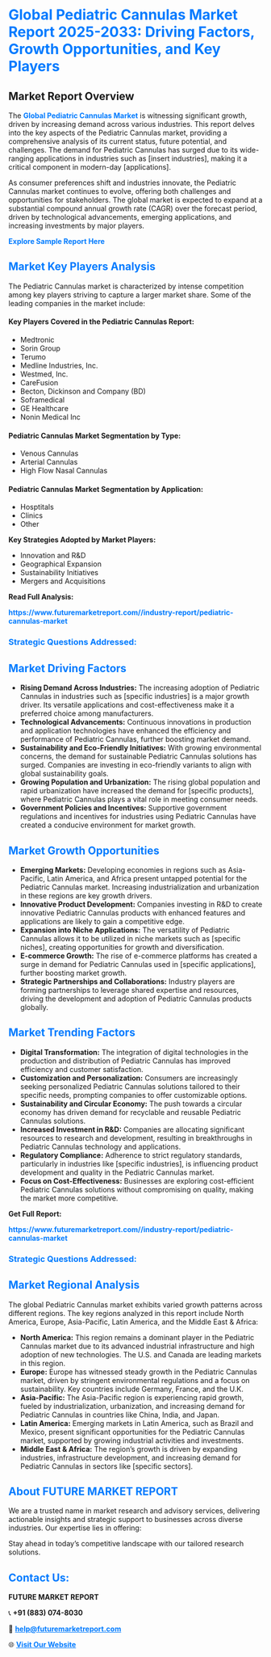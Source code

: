 <h1 style="color: #007BFF;">Global Pediatric Cannulas Market Report 2025-2033: Driving Factors, Growth Opportunities, and Key Players</h1>

<section id="overview">
<h2>Market Report Overview</h2>
<p>The <a href="https://www.futuremarketreport.com//industry-report/pediatric-cannulas-market" style="color: #007BFF; text-decoration: none;"><strong>Global Pediatric Cannulas Market</strong></a> is witnessing significant growth, driven by increasing demand across various industries. This report delves into the key aspects of the Pediatric Cannulas market, providing a comprehensive analysis of its current status, future potential, and challenges. The demand for Pediatric Cannulas has surged due to its wide-ranging applications in industries such as [insert industries], making it a critical component in modern-day [applications].</p>
<p>As consumer preferences shift and industries innovate, the Pediatric Cannulas market continues to evolve, offering both challenges and opportunities for stakeholders. The global market is expected to expand at a substantial compound annual growth rate (CAGR) over the forecast period, driven by technological advancements, emerging applications, and increasing investments by major players.</p>
</section>

<section id="overview">
<p><a href="https://www.futuremarketreport.com//request-sample/reportId=58261" style="color: #007BFF; text-decoration: none;"><strong>Explore Sample Report Here</strong></a></p>
</section>

<section id="key-players">
<h2 style="color: #007BFF;">Market Key Players Analysis</h2>
<p>The Pediatric Cannulas market is characterized by intense competition among key players striving to capture a larger market share. Some of the leading companies in the market include:</p>
<h4>Key Players Covered in the Pediatric Cannulas Report:</h4>
<ul><li>Medtronic</li><li>Sorin Group</li><li>Terumo</li><li>Medline Industries, Inc.</li><li>Westmed, Inc.</li><li>CareFusion</li><li>Becton, Dickinson and Company (BD)</li><li>Soframedical</li><li>GE Healthcare</li><li>Nonin Medical Inc</li></ul>
<h4>Pediatric Cannulas Market Segmentation by Type:</h4>
<ul><li>Venous Cannulas</li><li>Arterial Cannulas</li><li>High Flow Nasal Cannulas</li></ul>

<h4>Pediatric Cannulas Market Segmentation by Application:</h4>
<ul><li>Hosptitals</li><li>Clinics</li><li>Other</li></ul>
<p><strong>Key Strategies Adopted by Market Players:</strong></p>
<ul>
<li>Innovation and R&D</li>
<li>Geographical Expansion</li>
<li>Sustainability Initiatives</li>
<li>Mergers and Acquisitions</li>
</ul>
</section>

<section>
<p><strong>Read Full Analysis: </strong></p><a href="https://www.futuremarketreport.com//industry-report/pediatric-cannulas-market" style="color: #007BFF; text-decoration: none;"><strong>https://www.futuremarketreport.com//industry-report/pediatric-cannulas-market</strong></a>
<h3 style="color: #007BFF;">Strategic Questions Addressed:</h3>
</section>

<section id="driving-factors">
<h2 style="color: #007BFF;">Market Driving Factors</h2>
<ul>
<li><strong>Rising Demand Across Industries:</strong> The increasing adoption of Pediatric Cannulas in industries such as [specific industries] is a major growth driver. Its versatile applications and cost-effectiveness make it a preferred choice among manufacturers.</li>
<li><strong>Technological Advancements:</strong> Continuous innovations in production and application technologies have enhanced the efficiency and performance of Pediatric Cannulas, further boosting market demand.</li>
<li><strong>Sustainability and Eco-Friendly Initiatives:</strong> With growing environmental concerns, the demand for sustainable Pediatric Cannulas solutions has surged. Companies are investing in eco-friendly variants to align with global sustainability goals.</li>
<li><strong>Growing Population and Urbanization:</strong> The rising global population and rapid urbanization have increased the demand for [specific products], where Pediatric Cannulas plays a vital role in meeting consumer needs.</li>
<li><strong>Government Policies and Incentives:</strong> Supportive government regulations and incentives for industries using Pediatric Cannulas have created a conducive environment for market growth.</li>
</ul>
</section>

<section id="growth-opportunities">
<h2 style="color: #007BFF;">Market Growth Opportunities</h2>
<ul>
<li><strong>Emerging Markets:</strong> Developing economies in regions such as Asia-Pacific, Latin America, and Africa present untapped potential for the Pediatric Cannulas market. Increasing industrialization and urbanization in these regions are key growth drivers.</li>
<li><strong>Innovative Product Development:</strong> Companies investing in R&D to create innovative Pediatric Cannulas products with enhanced features and applications are likely to gain a competitive edge.</li>
<li><strong>Expansion into Niche Applications:</strong> The versatility of Pediatric Cannulas allows it to be utilized in niche markets such as [specific niches], creating opportunities for growth and diversification.</li>
<li><strong>E-commerce Growth:</strong> The rise of e-commerce platforms has created a surge in demand for Pediatric Cannulas used in [specific applications], further boosting market growth.</li>
<li><strong>Strategic Partnerships and Collaborations:</strong> Industry players are forming partnerships to leverage shared expertise and resources, driving the development and adoption of Pediatric Cannulas products globally.</li>
</ul>
</section>

<section id="trending-factors">
<h2 style="color: #007BFF;">Market Trending Factors</h2>
<ul>
<li><strong>Digital Transformation:</strong> The integration of digital technologies in the production and distribution of Pediatric Cannulas has improved efficiency and customer satisfaction.</li>
<li><strong>Customization and Personalization:</strong> Consumers are increasingly seeking personalized Pediatric Cannulas solutions tailored to their specific needs, prompting companies to offer customizable options.</li>
<li><strong>Sustainability and Circular Economy:</strong> The push towards a circular economy has driven demand for recyclable and reusable Pediatric Cannulas solutions.</li>
<li><strong>Increased Investment in R&D:</strong> Companies are allocating significant resources to research and development, resulting in breakthroughs in Pediatric Cannulas technology and applications.</li>
<li><strong>Regulatory Compliance:</strong> Adherence to strict regulatory standards, particularly in industries like [specific industries], is influencing product development and quality in the Pediatric Cannulas market.</li>
<li><strong>Focus on Cost-Effectiveness:</strong> Businesses are exploring cost-efficient Pediatric Cannulas solutions without compromising on quality, making the market more competitive.</li>
</ul>
</section>

<section>
<p><strong>Get Full Report: </strong></p><a href="https://www.futuremarketreport.com//industry-report/pediatric-cannulas-market" style="color: #007BFF; text-decoration: none;"><strong>https://www.futuremarketreport.com//industry-report/pediatric-cannulas-market</strong></a>
<h3 style="color: #007BFF;">Strategic Questions Addressed:</h3>
</section>


<section id="regional-analysis">
<h2 style="color: #007BFF;">Market Regional Analysis</h2>
<p>The global Pediatric Cannulas market exhibits varied growth patterns across different regions. The key regions analyzed in this report include North America, Europe, Asia-Pacific, Latin America, and the Middle East & Africa:</p>
<ul>
<li><strong>North America:</strong> This region remains a dominant player in the Pediatric Cannulas market due to its advanced industrial infrastructure and high adoption of new technologies. The U.S. and Canada are leading markets in this region.</li>
<li><strong>Europe:</strong> Europe has witnessed steady growth in the Pediatric Cannulas market, driven by stringent environmental regulations and a focus on sustainability. Key countries include Germany, France, and the U.K.</li>
<li><strong>Asia-Pacific:</strong> The Asia-Pacific region is experiencing rapid growth, fueled by industrialization, urbanization, and increasing demand for Pediatric Cannulas in countries like China, India, and Japan.</li>
<li><strong>Latin America:</strong> Emerging markets in Latin America, such as Brazil and Mexico, present significant opportunities for the Pediatric Cannulas market, supported by growing industrial activities and investments.</li>
<li><strong>Middle East & Africa:</strong> The region’s growth is driven by expanding industries, infrastructure development, and increasing demand for Pediatric Cannulas in sectors like [specific sectors].</li>
</ul>
</section>

<footer>
<h2 style="color: #007BFF;">About FUTURE MARKET REPORT</h2>
<p>We are a trusted name in market research and advisory services, delivering actionable insights and strategic support to businesses across diverse industries. Our expertise lies in offering:</p>

<p>Stay ahead in today’s competitive landscape with our tailored research solutions.</p>

<h2 style="color: #007BFF;">Contact Us:</h2>
<p><strong>FUTURE MARKET REPORT</strong></p>
<p>📞 <strong>+91 (883) 074-8030</strong></p>
<p>📧 <strong><a href="mailto:help@futuremarketreport.com" style="color: #007BFF;">help@futuremarketreport.com</a></strong></p>
<p>🌐 <strong><a href="https://www.futuremarketreport.com/" style="color: #007BFF;">Visit Our Website</a></strong></p>
</footer>